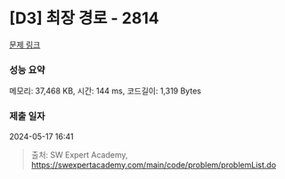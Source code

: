 # [D3] 최장 경로 - 2814 

[문제 링크](https://swexpertacademy.com/main/code/problem/problemDetail.do?contestProbId=AV7GOPPaAeMDFAXB) 

### 성능 요약

메모리: 37,468 KB, 시간: 144 ms, 코드길이: 1,319 Bytes

### 제출 일자

2024-05-17 16:41



> 출처: SW Expert Academy, https://swexpertacademy.com/main/code/problem/problemList.do